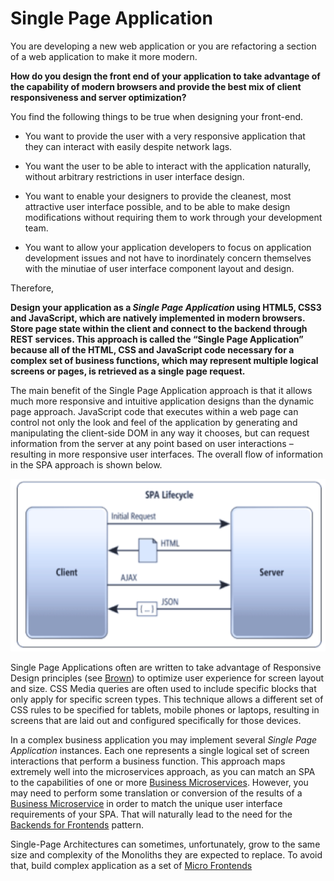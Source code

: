 # Single Page Application

You are developing a new web application or you are refactoring a section of a web application to make it more modern.

**How do you design the front end of your application to take advantage of the capability of modern browsers and provide the best mix of client responsiveness and server optimization?**

You find the following things to be true when designing your front-end.

-   You want to provide the user with a very responsive application that they can interact with easily despite network lags.

-   You want the user to be able to interact with the application naturally, without arbitrary restrictions in user interface design.

-   You want to enable your designers to provide the cleanest, most attractive user interface possible, and to be able to make design modifications without requiring them to work through your development team.

-   You want to allow your application developers to focus on application development issues and not have to inordinately concern themselves with the minutiae of user interface component layout and design.

Therefore,

**Design your application as a *Single Page Application* using HTML5, CSS3 and JavaScript, which are natively implemented in modern browsers. Store page state within the client and connect to the backend through REST services. This approach is called the “Single Page Application” because all of the HTML, CSS and JavaScript code necessary for a complex set of business functions, which may represent multiple logical screens or pages, is retrieved as a single page request.**

The main benefit of the Single Page Application approach is that it allows much more responsive and intuitive application designs than the dynamic page approach. JavaScript code that executes within a web page can control not only the look and feel of the application by generating and manipulating the client-side DOM in any way it chooses, but can request information from the server at any point based on user interactions – resulting in more responsive user interfaces.  The overall flow of information in the SPA approach is shown below.

![Single Page Application](../assets/SPA.png)

Single Page Applications often are written to take advantage of Responsive Design principles (see [Brown](https://www.amazon.com/Modern-Web-Development-WebSphere-Multi-Platform-dp-0133067033/dp/0133067033)) to optimize user experience for screen layout and size. CSS Media queries are often used to include specific blocks that only apply for specific screen types. This technique allows a different set of CSS rules to be specified for tablets, mobile phones or laptops, resulting in screens that are laid out and configured specifically for those devices.

In a complex business application you may implement several *Single Page Application* instances. Each one represents a single logical set of screen interactions that perform a business function. This approach maps extremely well into the microservices approach, as you can match an SPA to the capabilities of one or more [Business Microservices](../Microservices/Business-Microservice.md). However, you may need to perform some translation or conversion of the results of a [Business Microservice](../Microservices/Business-Microservice.md) in order to match the unique user interface requirements of your SPA.  That will naturally lead to the need for the [Backends for Frontends](../Microservices/Backend-For-Frontend.md) pattern.

Single-Page Architectures can sometimes, unfortunately, grow to the same size and complexity of the Monoliths they are expected to replace.  To avoid that, build complex application as a set of [Micro Frontends](micro-frontends.md)
